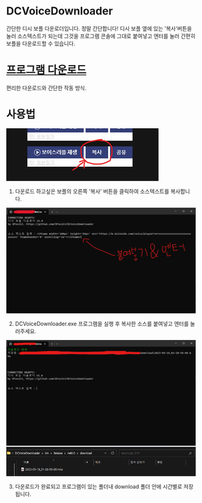 # DCVoiceDownloader
간단한 디시 보플 다운로더입니다.
정말 간단합니다! 디시 보플 옆에 있는 '복사'버튼을 눌러 소스텍스트가 되는데 그것을 프로그램 콘솔에 그대로 붙여넣고 엔터를 눌러 간편히 보플을 다운로드할 수 있습니다.

# [프로그램 다운로드](https://github.com/OFox213/DCRanking/releases) 
편리한 다운로드와 간단한 작동 방식.

# 사용법
![alt 1](https://github.com/OFox213/DCVoiceDownloader/blob/master/exImg/1.png)

1. 다운로드 하고싶은 보플의 오른쪽 '복사' 버튼을 클릭하여 소스텍스트를 복사합니다.

![alt 2](https://github.com/OFox213/DCVoiceDownloader/blob/master/exImg/2.png)

2. DCVoiceDownloader.exe 프로그램을 실행 후 복사한 소스를 붙여넣고 엔터를 눌러주세요.

![alt 3](https://github.com/OFox213/DCVoiceDownloader/blob/master/exImg/3.png)
![alt 4](https://github.com/OFox213/DCVoiceDownloader/blob/master/exImg/4.png)

3. 다운로드가 완료되고 프로그램이 있는 폴더내 download 폴더 안에 시간별로 저장됩니다.
